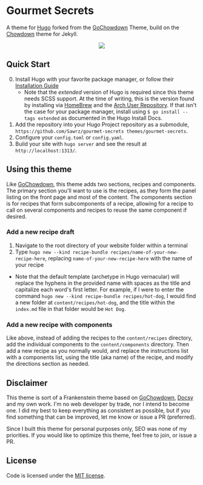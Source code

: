 # Gourmet Secrets

A theme for [Hugo](https://gohugo.io/) forked from the [GoChowdown](https://github.com/seanlane/gochowdown) Theme, build on the [Chowdown](https://github.com/clarklab/chowdown) theme for Jekyll.

<p align="center">
  <img src="https://raw.githubusercontent.com/seanlane/gochowdown/master/images/screenshot.png" />
</p>

## Quick Start

0. Install Hugo with your favorite package manager, or follow their [Installation Guide](https://gohugo.io/getting-started/installing/)
    - Note that the _extended_ version of Hugo is required since this theme needs SCSS support. At the time of writing, this is the version found by installing via [HomeBrew](https://github.com/Homebrew/homebrew-core/blob/master/Formula/hugo.rb) and the [Arch User Repository](https://www.archlinux.org/packages/community/x86_64/hugo/). If that isn't the case for your package manager, install using `$ go install --tags extended` as documented in the Hugo Install Docs.
1. Add the repository into your Hugo Project repository as a submodule, `https://github.com/Sawrz/gourmet-secrets themes/gourmet-secrets`.
2. Configure your `config.toml` or `config.yaml`.
3. Build your site with `hugo server` and see the result at `http://localhost:1313/`.

## Using this theme

Like [GoChowdown](https://github.com/seanlane/gochowdown), this theme adds two sections, recipes and components. The primary section you'll want to use is the recipes, as they form the panel listing on the front page and most of the content. The components section is for recipes that form subcomponents of a recipe, allowing for a recipe to call on several components and recipes to reuse the same component if desired.

### Add a new recipe draft

1. Navigate to the root directory of your website folder within a terminal
2. Type `hugo new --kind recipe-bundle recipes/name-of-your-new-recipe-here`, replacing `name-of-your-new-recipe-here` with the name of your recipe
  - Note that the default template (archetype in Hugo vernacular) will replace the hyphens in the provided name with spaces as the title and capitalize each word's first letter. For example, if I were to enter the command `hugo new --kind recipe-bundle recipes/hot-dog`, I would find a new folder at `content/recipes/hot-dog`, and the title within the `index.md` file in that folder would be `Hot Dog`.

### Add a new recipe with components

Like above, instead of adding the recipes to the `content/recipes` directory, add the individual components to the `content/components` directory. Then add a new recipe as you normally would, and replace the instructions list with a components list, using the title (aka name) of the recipe, and modify the directions section as needed.

## Disclaimer

This theme is sort of a Frankenstein theme based on [GoChowdown](https://github.com/seanlane/gochowdown), [Docsy](https://github.com/google/docsy) and my own work. I'm no web developer by trade, nor I intend to become one. I did my best to keep everything as consistent as possible, but if you find something that can be improved, let me know or issue a PR (preferred).

Since I built this theme for personal purposes only, SEO was none of my priorities. If you would like to optimize this theme, feel free to join, or issue a PR.

## License

Code is licensed under the [MIT license](https://github.com/Sawrz/gourmet-secrets).

